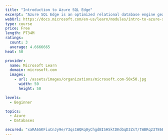 ```yaml
---
title: "Introduction to Azure SQL Edge"
excerpt: "Azure SQL Edge is an optimized relational database engine geared for IoT and IoT Edge deployments. It provides capabilities to create a high-performance data storage and processing layer for IoT applications and solutions."
webUrl: https://docs.microsoft.com/en-us/learn/modules/intro-to-azure-sql-edge/
type: course
price: Free
length: PT34M
ratings:
  count: 3
  average: 4.6666665
heat: 50

provider:
  name: Microsoft Learn
  domain: microsoft.com
  images:
    - url: /assets/images/organizations/microsoft.com-50x50.jpg
      width: 50
      height: 50

levels:
  - Beginner

topics:
  - Azure
  - Databases

secured: "xaRA6GKFiuCnJy9e/Y3qs1WQKq0yChgdBISHSktDKdGqD3ZsT/tWBRq23T86EP1zfCn7A9tNnNv3NuhM0kpg3NwiZruVf/AYDKXuJI5l5Liv5pg+HHalrZKDkgCRhhbVEr7OkOnA5a3ARiZa+08bq0d/qtpXR29rUZbJcHCLCmQtc6zuiZ6Mix9Oh55hDXUnfZn5gNe34nswFHnoVPTubWdjp+wxR/e688SUGv1MBbe51cGgCbz0/sU2OYNaZSFt7feCKywahgsRo+0yK2/ACNoj3P/AHDxF/c4p2AeySoIAveGBOdO97NUi2AY3piQ+wEbglVKAC5mGE9vG9sqtrP/cBY0sD3HwQXMMvgtrJN2GpGy7eHLdMq56VNDbuArmshx0CeZemCT0nnLibqQX9/SLm24ZtT0f4LG5ghWMs50=;0JS0LMO76xKGjY9X60cSuQ=="
---
```


